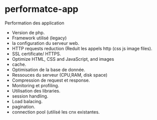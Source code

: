 # performatce-app
Performation des application
- Version de php.
- Framework utilisé (legacy)
- la configuration du serveur web.
- HTTP requests reduction (Reduit les appels http (css js image files).
- SSL certificate/ HTTPS.
- Optimize HTML, CSS and JavaScript, and images 
- cache.
- Optimisation de la base de donnée.
- Ressouces du serveur (CPU,RAM, disk space)
- Compression de request et response.
- Monitoring et profiling.
- Utilisation des libraries.
- session handling.
- Load balacing.
- pagination.
- connection pool (utilisé les cnx existantes.
  
